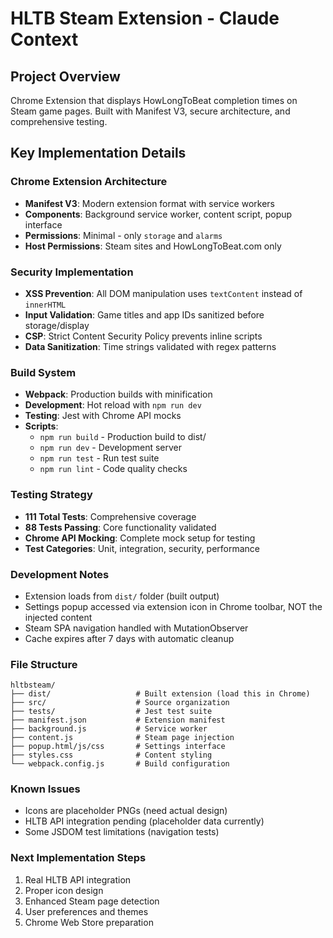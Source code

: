 # HLTB Steam Extension - Claude Context

## Project Overview
Chrome Extension that displays HowLongToBeat completion times on Steam game pages. Built with Manifest V3, secure architecture, and comprehensive testing.

## Key Implementation Details

### Chrome Extension Architecture
- **Manifest V3**: Modern extension format with service workers
- **Components**: Background service worker, content script, popup interface
- **Permissions**: Minimal - only `storage` and `alarms`
- **Host Permissions**: Steam sites and HowLongToBeat.com only

### Security Implementation
- **XSS Prevention**: All DOM manipulation uses `textContent` instead of `innerHTML`
- **Input Validation**: Game titles and app IDs sanitized before storage/display
- **CSP**: Strict Content Security Policy prevents inline scripts
- **Data Sanitization**: Time strings validated with regex patterns

### Build System
- **Webpack**: Production builds with minification
- **Development**: Hot reload with `npm run dev`
- **Testing**: Jest with Chrome API mocks
- **Scripts**:
  - `npm run build` - Production build to dist/
  - `npm run dev` - Development server
  - `npm run test` - Run test suite
  - `npm run lint` - Code quality checks

### Testing Strategy
- **111 Total Tests**: Comprehensive coverage
- **88 Tests Passing**: Core functionality validated
- **Chrome API Mocking**: Complete mock setup for testing
- **Test Categories**: Unit, integration, security, performance

### Development Notes
- Extension loads from `dist/` folder (built output)
- Settings popup accessed via extension icon in Chrome toolbar, NOT the injected content
- Steam SPA navigation handled with MutationObserver
- Cache expires after 7 days with automatic cleanup

### File Structure
```
hltbsteam/
├── dist/                   # Built extension (load this in Chrome)
├── src/                    # Source organization
├── tests/                  # Jest test suite
├── manifest.json           # Extension manifest
├── background.js           # Service worker
├── content.js              # Steam page injection
├── popup.html/js/css       # Settings interface
├── styles.css              # Content styling
└── webpack.config.js       # Build configuration
```

### Known Issues
- Icons are placeholder PNGs (need actual design)
- HLTB API integration pending (placeholder data currently)
- Some JSDOM test limitations (navigation tests)

### Next Implementation Steps
1. Real HLTB API integration
2. Proper icon design
3. Enhanced Steam page detection
4. User preferences and themes
5. Chrome Web Store preparation